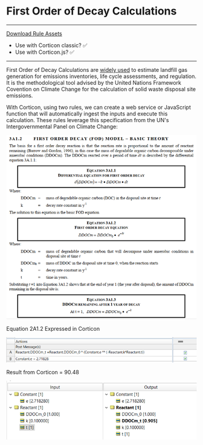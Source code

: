 # First Order of Decay Calculations 

 ---
[Download Rule Assets
](https://minhaskamal.github.io/DownGit/#/home?url=https://github.com/corticon/templates/blob/main/classic-templates/Hazardous-Gas/Hazardous%20Gas%20First%20Order%20Decay.zip)
* Use with Corticon classic? ✅
* Use with Corticon.js? ✅
---

First Order of Decay Calculations are [widely used](https://pubmed.ncbi.nlm.nih.gov/27332778/) to estimate landfill gas generation for emissions inventories, life cycle assessments, and regulation. It is the methodological tool advised by the United Nations Framework Covention on Climate Change for the calculation of solid waste disposal site emissions. 


With Corticon, using two rules, we can create a web service or JavaScript function that will automatically ingest the inputs and execute this calculation. These rules leverage this specification from the UN's Intergovernmental Panel on Climate Change:

![Alt text](images/sshot-49.png)

Equation 2A1.2 Expressed in Corticon
 
![Alt text](images/2A1.2.png)

Result from Corticon = 90.48 

![Alt text](images/Picture3.png)